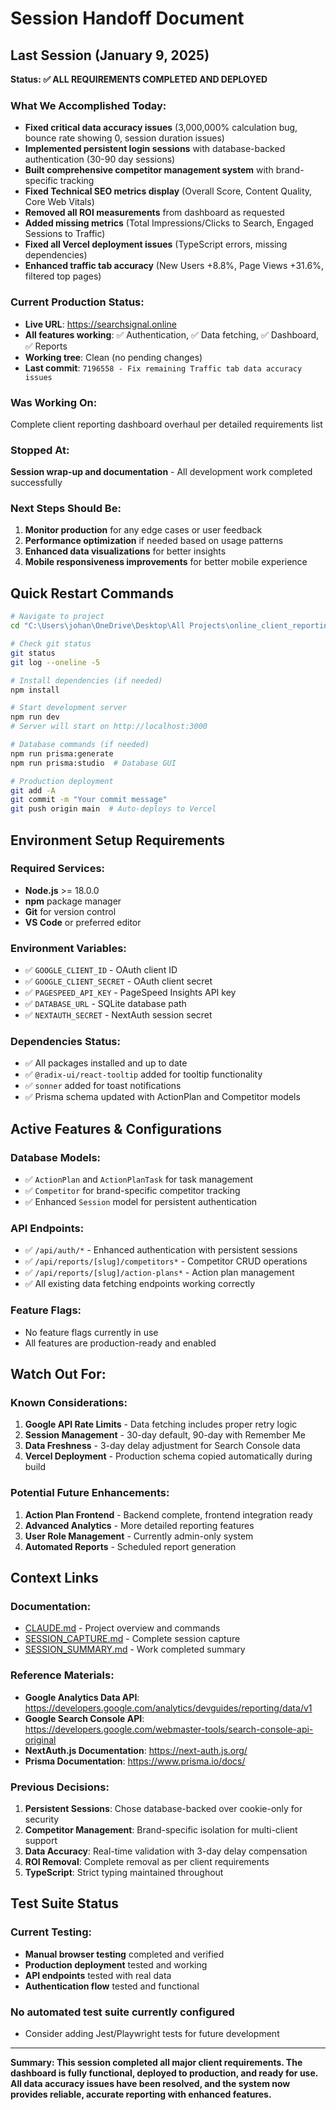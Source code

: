 # Session Handoff Document

## Last Session (January 9, 2025)

**Status: ✅ ALL REQUIREMENTS COMPLETED AND DEPLOYED**

### What We Accomplished Today:
- **Fixed critical data accuracy issues** (3,000,000% calculation bug, bounce rate showing 0, session duration issues)
- **Implemented persistent login sessions** with database-backed authentication (30-90 day sessions)
- **Built comprehensive competitor management system** with brand-specific tracking
- **Fixed Technical SEO metrics display** (Overall Score, Content Quality, Core Web Vitals)
- **Removed all ROI measurements** from dashboard as requested
- **Added missing metrics** (Total Impressions/Clicks to Search, Engaged Sessions to Traffic)
- **Fixed all Vercel deployment issues** (TypeScript errors, missing dependencies)
- **Enhanced traffic tab accuracy** (New Users +8.8%, Page Views +31.6%, filtered top pages)

### Current Production Status:
- **Live URL**: https://searchsignal.online
- **All features working**: ✅ Authentication, ✅ Data fetching, ✅ Dashboard, ✅ Reports
- **Working tree**: Clean (no pending changes)
- **Last commit**: `7196558 - Fix remaining Traffic tab data accuracy issues`

### Was Working On:
Complete client reporting dashboard overhaul per detailed requirements list

### Stopped At:
**Session wrap-up and documentation** - All development work completed successfully

### Next Steps Should Be:
1. **Monitor production** for any edge cases or user feedback
2. **Performance optimization** if needed based on usage patterns
3. **Enhanced data visualizations** for better insights
4. **Mobile responsiveness improvements** for better mobile experience

## Quick Restart Commands

```bash
# Navigate to project
cd "C:\Users\johan\OneDrive\Desktop\All Projects\online_client_reporting"

# Check git status
git status
git log --oneline -5

# Install dependencies (if needed)
npm install

# Start development server
npm run dev
# Server will start on http://localhost:3000

# Database commands (if needed)
npm run prisma:generate
npm run prisma:studio  # Database GUI

# Production deployment
git add -A
git commit -m "Your commit message"
git push origin main  # Auto-deploys to Vercel
```

## Environment Setup Requirements

### Required Services:
- **Node.js** >= 18.0.0
- **npm** package manager
- **Git** for version control
- **VS Code** or preferred editor

### Environment Variables:
- ✅ `GOOGLE_CLIENT_ID` - OAuth client ID
- ✅ `GOOGLE_CLIENT_SECRET` - OAuth client secret
- ✅ `PAGESPEED_API_KEY` - PageSpeed Insights API key
- ✅ `DATABASE_URL` - SQLite database path
- ✅ `NEXTAUTH_SECRET` - NextAuth session secret

### Dependencies Status:
- ✅ All packages installed and up to date
- ✅ `@radix-ui/react-tooltip` added for tooltip functionality
- ✅ `sonner` added for toast notifications
- ✅ Prisma schema updated with ActionPlan and Competitor models

## Active Features & Configurations

### Database Models:
- ✅ `ActionPlan` and `ActionPlanTask` for task management
- ✅ `Competitor` for brand-specific competitor tracking
- ✅ Enhanced `Session` model for persistent authentication

### API Endpoints:
- ✅ `/api/auth/*` - Enhanced authentication with persistent sessions
- ✅ `/api/reports/[slug]/competitors*` - Competitor CRUD operations
- ✅ `/api/reports/[slug]/action-plans*` - Action plan management
- ✅ All existing data fetching endpoints working correctly

### Feature Flags:
- No feature flags currently in use
- All features are production-ready and enabled

## Watch Out For:

### Known Considerations:
1. **Google API Rate Limits** - Data fetching includes proper retry logic
2. **Session Management** - 30-day default, 90-day with Remember Me
3. **Data Freshness** - 3-day delay adjustment for Search Console data
4. **Vercel Deployment** - Production schema copied automatically during build

### Potential Future Enhancements:
1. **Action Plan Frontend** - Backend complete, frontend integration ready
2. **Advanced Analytics** - More detailed reporting features
3. **User Role Management** - Currently admin-only system
4. **Automated Reports** - Scheduled report generation

## Context Links

### Documentation:
- [CLAUDE.md](./CLAUDE.md) - Project overview and commands
- [SESSION_CAPTURE.md](./SESSION_CAPTURE.md) - Complete session capture
- [SESSION_SUMMARY.md](./SESSION_SUMMARY.md) - Work completed summary

### Reference Materials:
- **Google Analytics Data API**: https://developers.google.com/analytics/devguides/reporting/data/v1
- **Google Search Console API**: https://developers.google.com/webmaster-tools/search-console-api-original
- **NextAuth.js Documentation**: https://next-auth.js.org/
- **Prisma Documentation**: https://www.prisma.io/docs/

### Previous Decisions:
1. **Persistent Sessions**: Chose database-backed over cookie-only for security
2. **Competitor Management**: Brand-specific isolation for multi-client support
3. **Data Accuracy**: Real-time validation with 3-day delay compensation
4. **ROI Removal**: Complete removal as per client requirements
5. **TypeScript**: Strict typing maintained throughout

## Test Suite Status

### Current Testing:
- **Manual browser testing** completed and verified
- **Production deployment** tested and working
- **API endpoints** tested with real data
- **Authentication flow** tested and functional

### No automated test suite currently configured
- Consider adding Jest/Playwright tests for future development

---

**Summary: This session completed all major client requirements. The dashboard is fully functional, deployed to production, and ready for use. All data accuracy issues have been resolved, and the system now provides reliable, accurate reporting with enhanced features.**
